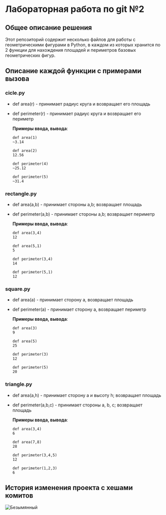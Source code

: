 # Лабораторная работа по git №2

## Общее описание решения

Этот репозиторий содержит несколько файлов для работы с геометрическими фигурами в Python, в каждом из которых хранится по 2 функции для нахождения площадей и периметров базовых геометрических фигур.

## Описание каждой функции с примерами вызова

### cicle.py
- def area(r) - принимает радиус круга и возвращает его площадь
- def perimeter(r) - принимает радиус круга и возвращает его периметр
  
  **Примеры ввода, вывода**:
  
  ```
  def area(1)
  ~3.14
  ```
  ```
  def area(2)
  12.56
  ```
  ```
  def perimeter(4)
  ~25.12
  ```
  ```
  def perimeter(5)
  ~31.4
  ```
### rectangle.py
- def area(a,b) - принимает стороны a,b; возвращает площадь
- def perimeter(a,b) - принимает стороны a,b; возвращает периметр

  **Примеры ввода, вывода**:

  ```
  def area(3,4)
  12
  ```
  ```
  def area(5,1)
  5
  ```
  ```
  def perimeter(3,4)
  14
  ```
  ```
  def perimeter(5,1)
  12
  ```
### square.py
- def area(a) - принимает сторону a, возвращает площадь
- def perimeter(a) - принимает сторону а, возвращает периметр

    **Примеры ввода, вывода**:

  ```
  def area(3)
  9
  ```
  ```
  def area(5)  
  25
  ```
  ```
  def perimeter(3)
  12
  ```
  ```
  def perimeter(5)
  20
  ```

### triangle.py
- def area(a,h) - принимает сторону а и высоту h; возвращает площадь
- def perimeter(a,b,c) - принимает стороны a, b, c; возвращает площадь

  
  **Примеры ввода, вывода**:

  ```
  def area(3,4)
  6
  ```
  ```
  def area(7,8)
  28
  ```
  ```
  def perimeter(3,4,5)
  12
  ```
  ```
  def perimeter(1,2,3)
  6
  ```
  
## История изменения проекта с хешами комитов
![Безымянный](https://github.com/drlinggg/geometric_lib/assets/124909828/ba1f69ce-6a4c-44c6-b330-4901f5451e79)


